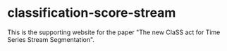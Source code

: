 # classification-score-stream
This is the supporting website for the paper "The new ClaSS act for Time Series Stream Segmentation".
